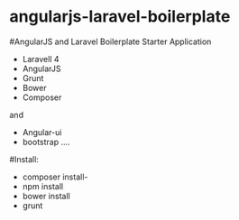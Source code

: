 angularjs-laravel-boilerplate
=============================

#AngularJS and Laravel Boilerplate Starter Application

- Laravell 4
- AngularJS
- Grunt
- Bower
- Composer

and

- Angular-ui
- bootstrap ....

#Install:

- composer install-
- npm install
- bower install
- grunt
